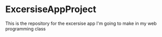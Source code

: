 # ExcersiseAppProject
This is the repository for the excersise app I'm going to make in my web programming class
